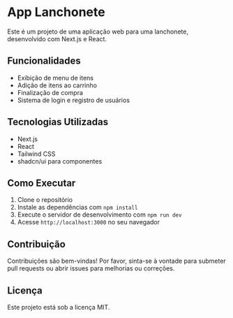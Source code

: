 # App Lanchonete

Este é um projeto de uma aplicação web para uma lanchonete, desenvolvido com Next.js e React.

## Funcionalidades

- Exibição de menu de itens
- Adição de itens ao carrinho
- Finalização de compra
- Sistema de login e registro de usuários

## Tecnologias Utilizadas

- Next.js
- React
- Tailwind CSS
- shadcn/ui para componentes

## Como Executar

1. Clone o repositório
2. Instale as dependências com `npm install`
3. Execute o servidor de desenvolvimento com `npm run dev`
4. Acesse `http://localhost:3000` no seu navegador

## Contribuição

Contribuições são bem-vindas! Por favor, sinta-se à vontade para submeter pull requests ou abrir issues para melhorias ou correções.

## Licença

Este projeto está sob a licença MIT.
